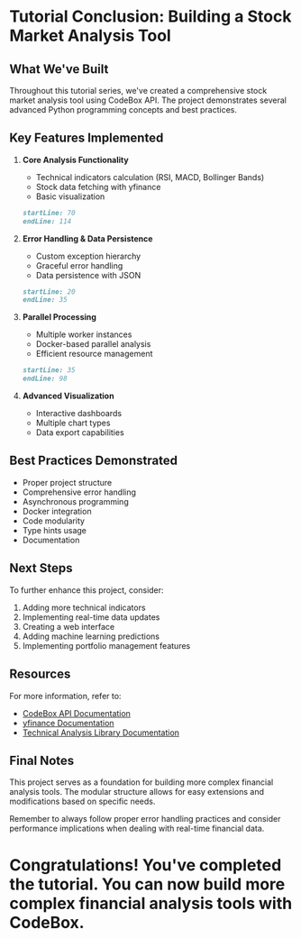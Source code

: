# Tutorial Conclusion: Building a Stock Market Analysis Tool

## What We've Built

Throughout this tutorial series, we've created a comprehensive stock market analysis tool using CodeBox API. The project demonstrates several advanced Python programming concepts and best practices.

## Key Features Implemented

1. **Core Analysis Functionality**
   - Technical indicators calculation (RSI, MACD, Bollinger Bands)
   - Stock data fetching with yfinance
   - Basic visualization
   ```markdown:docs/tutorial/core_functionality.md
   startLine: 70
   endLine: 114
   ```

2. **Error Handling & Data Persistence**
   - Custom exception hierarchy
   - Graceful error handling
   - Data persistence with JSON
   ```markdown:docs/tutorial/error_handler.md
   startLine: 20
   endLine: 35
   ```

3. **Parallel Processing**
   - Multiple worker instances
   - Docker-based parallel analysis
   - Efficient resource management
   ```markdown:docs/tutorial/advanced_features.md
   startLine: 35
   endLine: 98
   ```

4. **Advanced Visualization**
   - Interactive dashboards
   - Multiple chart types
   - Data export capabilities

## Best Practices Demonstrated

- Proper project structure
- Comprehensive error handling
- Asynchronous programming
- Docker integration
- Code modularity
- Type hints usage
- Documentation

## Next Steps

To further enhance this project, consider:

1. Adding more technical indicators
2. Implementing real-time data updates
3. Creating a web interface
4. Adding machine learning predictions
5. Implementing portfolio management features

## Resources

For more information, refer to:

- [CodeBox API Documentation](https://docs.codebox.com)
- [yfinance Documentation](https://pypi.org/project/yfinance/)
- [Technical Analysis Library Documentation](https://technical-analysis-library-python.readthedocs.io/)

## Final Notes

This project serves as a foundation for building more complex financial analysis tools. The modular structure allows for easy extensions and modifications based on specific needs.

Remember to always follow proper error handling practices and consider performance implications when dealing with real-time financial data.


# **Congratulations! You've completed the tutorial. You can now build more complex financial analysis tools with CodeBox.**